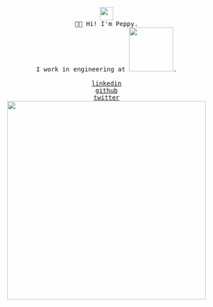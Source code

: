 <p align="center" style="font-family: monospace;">
  <img src="https://www.peppysisay.com/img/avatar.png" width="30px;">
  </br>
  <samp>
    👋🏾 Hi! I'm Peppy.
    </br>
    I work in engineering at <a href="https://jobs.netflix.com/" target="_blank"><img src="https://www.peppysisay.com/img/netflix.png" width="100px;"></a>.
    <br/>
  </samp>
  </br>
  <a href="https://www.linkedin.com/in/peppys/" target="_blank">linkedin</a>
  </br>
  <a href="https://github.com/peppys" target="_blank">github</a>
  </br>
  <a href="https://twitter.com/xpeppy" target="_blank">twitter</a>
  </br>
  </div>
  <img src="https://www.peppysisay.com/img/man-laptop.png" width="450px">
</p>
